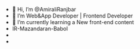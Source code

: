 - 👋 Hi, I’m @AmiraliRanjbar
- 👀 I’m Web&App Developer | Frontend Developer
- 🌱 I’m currently learning a New front-end content
- IR-Mazandaran-Babol
- 
- 

<!---
AmiraliRanjbar/AmiraliRanjbar is a ✨ special ✨ repository because its `README.md` (this file) appears on your GitHub profile.
You can click the Preview link to take a look at your changes.
--->
